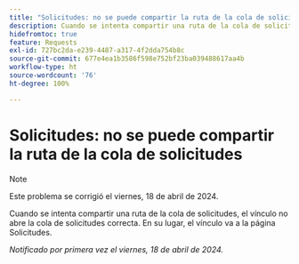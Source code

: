 ```yaml
---
title: "Solicitudes: no se puede compartir la ruta de la cola de solicitudes"
description: Cuando se intenta compartir una ruta de la cola de solicitudes, el vínculo no abre la cola de solicitudes correcta. En su lugar, el vínculo va a la página Solicitudes.
hidefromtoc: true
feature: Requests
exl-id: 727bc2da-e239-4487-a317-4f2dda754b8c
source-git-commit: 677e4ea1b3586f598e752bf23ba039488617aa4b
workflow-type: ht
source-wordcount: '76'
ht-degree: 100%

---
```


# Solicitudes: no se puede compartir la ruta de la cola de solicitudes

>[!NOTE]
>
>Este problema se corrigió el viernes, 18 de abril de 2024.

Cuando se intenta compartir una ruta de la cola de solicitudes, el vínculo no abre la cola de solicitudes correcta. En su lugar, el vínculo va a la página Solicitudes.

_Notificado por primera vez el viernes, 18 de abril de 2024._
